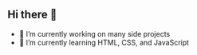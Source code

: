 ## Hi there 👋
- 🔭 I’m currently working on many side projects
- 🌱 I’m currently learning HTML, CSS, and JavaScript


